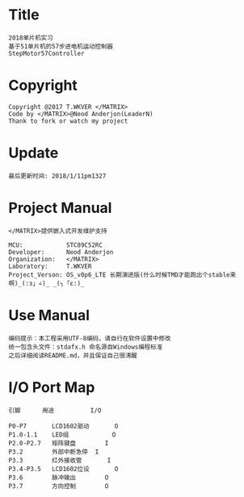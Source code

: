 Title
===============

	2018单片机实习 
	基于51单片机的57步进电机运动控制器
	StepMotor57Controller

Copyright
===============

	Copyright @2017 T.WKVER </MATRIX>
	Code by </MATRIX>@Neod Anderjon(LeaderN)
	Thank to fork or watch my project

Update
===============

	最后更新时间: 2018/1/11pm1327

Project Manual
===============

	</MATRIX>提供嵌入式开发维护支持

	MCU:			STC89C52RC
	Developer: 		Neod Anderjon 
	Organization: 	</MATRIX>
	Laboratory: 	T.WKVER
	Project_Verson: OS_v0p6_LTE 长期演进版(什么时候TMD才能跑出个stable来啊)_(:з」∠)_ _(┐「ε:)_
	
Use Manual
===============

	编码提示：本工程采用UTF-8编码，请自行在软件设置中修改
	统一包含头文件：stdafx.h 命名源自Windows编程标准
	之后详细阅读README.md，并且保证自己很清醒
	
I/O Port Map
===============

	引脚		用途			I/O		

	P0-P7		LCD1602驱动		O
	P1.0-1.1	LED组			O
	P2.0-P2.7	矩阵键盘		I
	P3.2		外部中断急停	I
	P3.3		红外接收管		I
	P3.4-P3.5	LCD1602位设		O
	P3.6		脉冲输出		O
	P3.7		方向控制		O
	
	